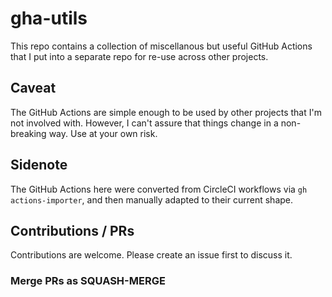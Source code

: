 # gha-utils

This repo contains a collection of miscellanous but useful GitHub Actions
that I put into a separate repo for re-use across other projects.

## Caveat

The GitHub Actions are simple enough to be used by other projects that I'm not involved with.
However, I can't assure that things change in a non-breaking way. Use at your own risk.

## Sidenote

The GitHub Actions here were converted from CircleCI workflows via `gh actions-importer`,
and then manually adapted to their current shape.

## Contributions / PRs

Contributions are welcome. Please create an issue first to discuss it.

### Merge PRs as SQUASH-MERGE
